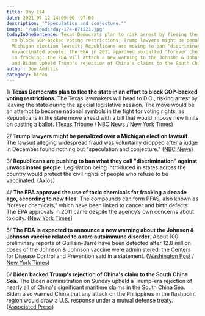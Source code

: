 ```yaml
---
title: Day 174
date: 2021-07-12 14:00:00 -07:00
description: '"Speculation and conjecture."'
image: "/uploads/day-174-071221.jpg"
todayInOneSentence: Texas Democrats plan to risk arrest by fleeing the state in order
  to block GOP-backed voting restrictions; Trump lawyers might be penalized over a
  Michigan election lawsuit; Republicans are moving to ban "discrimination" against
  unvaccinated people; the EPA in 2011 approved so-called "forever chemicals" used
  in fracking; the FDA will attach a new warning to the Johnson & Johnson vaccine;
  and Biden upheld Trump's rejection of China's claims to the South China Sea.
author: Joe Amditis
category: biden
---
```


1/ **Texas Democrats plan to flee the state in an effort to block GOP-backed voting restrictions**. The Texas lawmakers will head to D.C., risking arrest by leaving the state during the special legislative session. The move would be an attempt to become national symbols in the fight for voting rights, as Republicans in the state move ahead with a bill that would impose new limits on casting a ballot. ([Texas Tribune](https://www.texastribune.org/2021/07/12/texas-democrats-voting-bill-quorum/) / [NBC News](https://www.nbcnews.com/politics/elections/texas-democrats-flee-state-effort-block-gop-backed-voting-restrictions-n1273667) / [New York Times](https://www.nytimes.com/2021/07/12/us/politics/texas-democrats-voting-bill.html))

2/ **Trump lawyers might be penalized over a Michigan election lawsuit**. The lawsuit alleging widespread fraud was voluntarily dropped after a judge in December found nothing but "speculation and conjecture." ([NBC News](https://www.nbcnews.com/politics/donald-trump/trump-lawyers-might-be-penalized-over-michigan-election-case-n1273677))

3/ **Republicans are pushing to ban what they call "discrimination" against unvaccinated people**. Legislation being introduced in states across the country would protect the civil rights of people who refuse to be vaccinated. ([Axios](https://www.axios.com/republicans-coronavirus-vaccines-discrimination-law-states-533503fb-fa83-43d0-bd51-2d614483d241.html))

4/ **The EPA approved the use of toxic chemicals for fracking a decade ago, according to new files.** The compounds can form PFAS, also known as “forever chemicals,” which have been linked to cancer and birth defects. The EPA approvals in 2011 came despite the agency’s own concerns about toxicity. ([New York Times](https://www.nytimes.com/2021/07/12/climate/epa-pfas-fracking-forever-chemicals.html))

5/ **The FDA is expected to announce a new warning about the Johnson & Johnson vaccine related to a rare autoimmune disorder**. About 100 preliminary reports of Guillain-Barré have been detected after 12.8 million doses of the Johnson & Johnson vaccine were administered, the Centers for Disease Control and Prevention said in a statement. ([Washington Post](https://www.washingtonpost.com/health/2021/07/12/johnson-and-johnson-warning/) / [New York Times](https://www.nytimes.com/2021/07/12/us/fda-warning-johnson-johnson-vaccine-nerve-syndrome.html))

6/ **Biden backed Trump's rejection of China's claim to the South China Sea.** The Biden administration on Sunday upheld a Trump-era rejection of nearly all of China's significant maritime claims in the South China Sea. Biden also warned China that any attack on the Philippines in the flashpoint region would draw a U.S. response under a mutual defense treaty. ([Associated Press](https://apnews.com/article/business-government-and-politics-china-south-china-sea-5ea0eeb76a57d529dc982caeb802c456))
